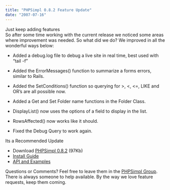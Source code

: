 ```yaml
---
title: "PHPSimpl 0.8.2 Feature Update"
date: "2007-07-16"
---
```


Just keep adding features  
So after some time working with the current release we noticed some areas where improvement was needed. So what did we do? We improved in all the wonderful ways below:  

- Added a debug.log file to debug a live site in real time, best used with “tail -f”  
    
- Added the ErrorMessages() function to summarize a forms errors, similar to Rails.
- Added the SetConditions() function so querying for >, <, <=, LIKE and OR’s are all possible now.
- Added a Get and Set Folder name functions in the Folder Class.
- DisplayList() now uses the options of a field to display in the list.  
    
- RowsAffected() now works like it should.  
    
- Fixed the Debug Query to work again.  
    

Its a Recommended Update  

- Download [PHPSimpl 0.8.2](http://phpsimpl.googlecode.com/files/phpsimpl-0.8.2.zip) (97Kb)
- [Install Guide](http://code.google.com/p/phpsimpl/wiki/Installation)
- [API and Examples](http://code.google.com/p/phpsimpl/wiki/BaseClasses)

Questions or Comments? Feel free to leave them in the [PHPSimpl Group](http://groups.google.com/group/phpsimpl). There is always someone to help available. By the way we love feature requests, keep them coming.
